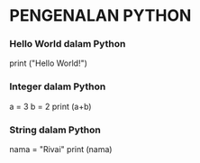 # PENGENALAN PYTHON

### Hello World dalam Python
print ("Hello World!")

### Integer dalam Python
a = 3
b = 2
print (a+b)

### String dalam Python
nama = "Rivai"
print (nama)